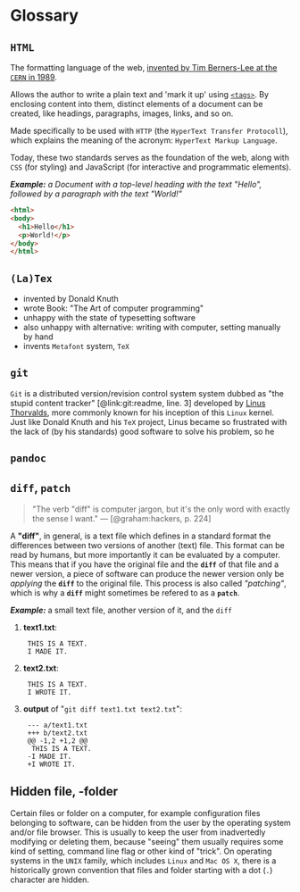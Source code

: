 <!-- no "parts" for now -->
<!-- \part{Information} -->
<!-- <h1 id="information">Information</h1> -->

# Glossary

## `HTML`

The formatting language of the web, [invented by Tim Berners-Lee at the `CERN` in 1989](http://www.w3.org/History/1989/proposal.html).

Allows the author to write a plain text and 'mark it up' using [`<tags>`](http://www.w3.org/History/19921103-hypertext/hypertext/WWW/MarkUp/Tags.html). 
By enclosing content into them, distinct elements of a document can be created, like headings, paragraphs, images, links, and so on.
  
Made specifically to be used with `HTTP` (the `HyperText Transfer Protocoll`), which explains the meaning of the acronym: `HyperText Markup Language`.

Today, these two standards serves as the foundation of the web, along with `CSS` (for styling) and JavaScript (for interactive and programmatic elements).

  ***Example:** 
  a Document with a top-level heading with the text "Hello", followed by a paragraph with the text "World!"*

```html
<html>
<body>
  <h1>Hello</h1>
  <p>World!</p>
</body>
</html>
```


## `(La)Tex`

- invented by Donald Knuth
- wrote Book: "The Art of computer programming"
- unhappy with the state of typesetting software
- also unhappy with alternative: writing with computer, setting manually by hand
- invents `Metafont` system, `TeX`

## `git`

`Git` is a distributed version/revision control system system dubbed as "the stupid content tracker" [@link:git:readme, line. 3] developed by [Linus Thorvalds](https://en.wikipedia.org/wiki/Linus_Torvalds), more commonly known for his inception of this `Linux` kernel.
Just like Donald Knuth and his `TeX` project, Linus became so frustrated with the lack of (by his standards) good software to solve his problem, so he 


## `pandoc`



## `diff`, `patch`

> "The verb "diff" is computer jargon, but it's the only word with exactly the sense I want." — [@graham:hackers, p. 224]

A **"diff"**, in general, is a text file which defines in a standard format the differences between two versions of another (text) file. This format can be read by humans, but more importantly it can be evaluated by a computer. This means that if you have the original file and the **`diff`** of that file and a newer version, a piece of software can produce the newer version only be *applying* the **`diff`** to the original file. This process is also called *"patching"*, which is why a **`diff`** might sometimes be refered to as a **`patch`**.

***Example:*** a small text file, another version of it, and the `diff`

1. **text1.txt**:

        THIS IS A TEXT.  
        I MADE IT.

2. **text2.txt**:

        THIS IS A TEXT.  
        I WROTE IT.

3. **output** of "`git diff text1.txt text2.txt`":

        --- a/text1.txt
        +++ b/text2.txt
        @@ -1,2 +1,2 @@
         THIS IS A TEXT.  
        -I MADE IT.
        +I WROTE IT.

## Hidden file, -folder

Certain files or folder on a computer, 
for example configuration files belonging to software, 
can be hidden from the user by the operating system and/or file browser.
This is usually to keep the user from inadvertedly modifying or deleting them, because "seeing" them usually requires some kind of setting, command line flag or other kind of "trick".
On operating systems in the `UNIX` family, which includes `Linux` and `Mac OS X`, there is a historically grown convention that files and folder starting with a dot (`.`) character are hidden.

